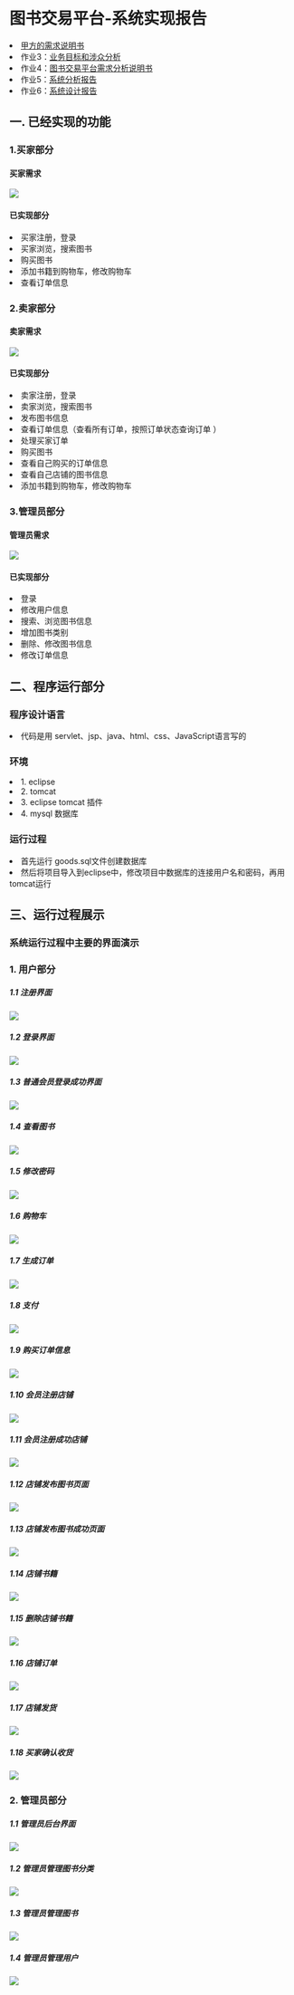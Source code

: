 # 图书交易平台-系统实现报告 #

<li><a href= "https://github.com/liberion1994/oo/blob/master/%E4%BD%9C%E4%B8%9A2/%E4%BD%9C%E4%B8%9A2-%E5%9B%BE%E4%B9%A6%E4%BA%A4%E6%98%93%E5%B9%B3%E5%8F%B0%E7%9A%84%E5%8A%9F%E8%83%BD%E9%9C%80%E6%B1%82.md">甲方的需求说明书</a></li>

<li>作业3：<a href= "https://github.com/Ashlee1994/OO/blob/master/%E4%BD%9C%E4%B8%9A3/%E4%BD%9C%E4%B8%9A3%EF%BC%9A%E4%B8%9A%E5%8A%A1%E7%9B%AE%E6%A0%87%E4%B8%8E%E6%B6%89%E4%BC%97%E5%88%86%E6%9E%90.md">业务目标和涉众分析</a></li>

<li>作业4：<a href= "https://github.com/Ashlee1994/OO/blob/master/%E4%BD%9C%E4%B8%9A4/%E4%BD%9C%E4%B8%9A4%EF%BC%9A%E9%9C%80%E6%B1%82%E5%88%86%E6%9E%90.md">图书交易平台需求分析说明书</a></li>

<li>作业5：<a href= "https://github.com/Ashlee1994/OO/blob/master/%E4%BD%9C%E4%B8%9A5/%E4%BD%9C%E4%B8%9A5%EF%BC%9A%E7%B3%BB%E7%BB%9F%E5%88%86%E6%9E%90.md">系统分析报告</a></li>

<li>作业6：<a href= "https://github.com/Ashlee1994/OO/blob/master/%E4%BD%9C%E4%B8%9A5/%E4%BD%9C%E4%B8%9A5%EF%BC%9A%E7%B3%BB%E7%BB%9F%E5%88%86%E6%9E%90.md">系统设计报告</a></li>




## 一. 已经实现的功能 ##

### 1.买家部分 ###
#### 买家需求 ####
![](http://i.imgur.com/E0QAhAg.png)

#### 已实现部分 ####
<li> 买家注册，登录</li>
<li> 买家浏览，搜索图书</li>
<li> 购买图书</li>
<li> 添加书籍到购物车，修改购物车</li>
<li> 查看订单信息</li>

### 2.卖家部分 ###
#### 卖家需求 ####
![](http://i.imgur.com/N4A9JBV.png)

#### 已实现部分 ####
<li> 卖家注册，登录</li>
<li> 卖家浏览，搜索图书</li>
<li> 发布图书信息</li>
<li> 查看订单信息（查看所有订单，按照订单状态查询订单 ）</li>
<li> 处理买家订单</li>
<li> 购买图书</li>
<li> 查看自己购买的订单信息</li>
<li> 查看自己店铺的图书信息</li>
<li> 添加书籍到购物车，修改购物车</li>

### 3.管理员部分 ###
#### 管理员需求 ####
![](http://i.imgur.com/0Ibp2ds.png)

#### 已实现部分 ####
<li> 登录 </li>
<li> 修改用户信息</li>
<li> 搜索、浏览图书信息</li>
<li> 增加图书类别 </li>
<li> 删除、修改图书信息 </li>
<li> 修改订单信息 </li>


## 二、程序运行部分 ##
### 程序设计语言 ###
<li>代码是用 servlet、jsp、java、html、css、JavaScript语言写的 </li>

### 环境 ###

<li>1. eclipse </li>
<li>2. tomcat </li>
<li>3. eclipse tomcat 插件 </li>
<li>4. mysql 数据库 </li>

### 运行过程 ###

<li>首先运行 goods.sql文件创建数据库 </li>
<li>然后将项目导入到eclipse中，修改项目中数据库的连接用户名和密码，再用tomcat运行 </li>

## 三、运行过程展示 ##
### 系统运行过程中主要的界面演示 ###

### 1. 用户部分 ###
##### 1.1 注册界面 #####
![](http://i.imgur.com/8uG2SyR.png)

##### 1.2 登录界面 #####
![](http://i.imgur.com/OzLQFSg.png)

##### 1.3 普通会员登录成功界面  #####
![](http://i.imgur.com/KTy52so.png)

##### 1.4 查看图书 #####
![](http://i.imgur.com/vE4VnBk.png)

##### 1.5 修改密码 #####
![](http://i.imgur.com/sJQzzJh.png)

##### 1.6 购物车 #####
![](http://i.imgur.com/9xxDtNV.png)

##### 1.7 生成订单 #####
![](http://i.imgur.com/3ClTgJk.png)

##### 1.8 支付 #####
![](http://i.imgur.com/w90Os7J.png)

##### 1.9 购买订单信息 #####
![](http://i.imgur.com/MxfCS0d.png)

##### 1.10 会员注册店铺 #####
![](http://i.imgur.com/LB0xWwp.png)

##### 1.11 会员注册成功店铺 #####
![](http://i.imgur.com/hxcqz8I.png)

##### 1.12 店铺发布图书页面 #####
![](http://i.imgur.com/YWLEKlO.png)

##### 1.13 店铺发布图书成功页面 #####
![](http://i.imgur.com/6KsPhjL.png)

##### 1.14 店铺书籍 #####
![](http://i.imgur.com/gP3MdsY.png)

##### 1.15 删除店铺书籍 #####
![](http://i.imgur.com/owCpP2I.png)

##### 1.16 店铺订单 #####
![](http://i.imgur.com/toauaeZ.png)


##### 1.17 店铺发货 #####
![](http://i.imgur.com/97qxoJI.png)

##### 1.18 买家确认收货 #####
![](http://i.imgur.com/A1coWKr.png)


### 2. 管理员部分 ###
##### 1.1 管理员后台界面 #####
![](http://i.imgur.com/BWNyQpW.png)

##### 1.2 管理员管理图书分类 #####
![](http://i.imgur.com/XRZYeZ0.png)

##### 1.3 管理员管理图书 #####
![](http://i.imgur.com/dHOT05d.png)

##### 1.4 管理员管理用户 #####
![](http://i.imgur.com/ENLESZG.png)









